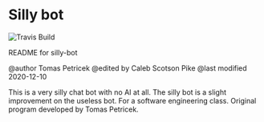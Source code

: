 # Silly bot

![Travis Build](https://api.travis-ci.com/tpetricek/silly-bot.svg?branch=master)

README for silly-bot

@author Tomas Petricek
@edited by Caleb Scotson Pike
@last modified 2020-12-10

This is a very silly chat bot with no AI at all.
The silly bot is a slight improvement on the useless bot.
For a software engineering class.
Original program developed by Tomas Petricek.
 